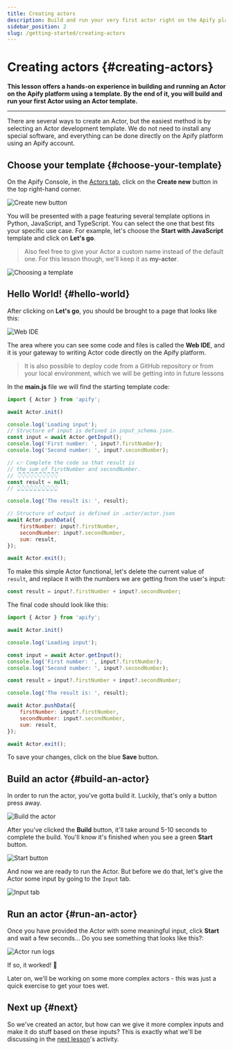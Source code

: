 ```yaml
---
title: Creating actors
description: Build and run your very first actor right on the Apify platform from a template. This lesson provides a hands-on experience with building and running an actor.
sidebar_position: 2
slug: /getting-started/creating-actors
---
```


# Creating actors {#creating-actors}

**This lesson offers a hands-on experience in building and running an Actor on the Apify platform using a template. By the end of it, you will build and run your first Actor using an Actor template.**

---

There are several ways to create an Actor, but the easiest method is by selecting an Actor development template. We do not need to install any special software, and everything can be done directly on the Apify platform using an Apify account.

## Choose your template {#choose-your-template}

On the Apify Console, in the [Actors tab](https://console.apify.com?asrc=developers_portal), click on the **Create new** button in the top right-hand corner.

![Create new button](./images/create-new-actor.png)

You will be presented with a page featuring several template options in Python, JavaScript, and TypeScript. You can select the one that best fits your specific use case. For example, let's choose the **Start with JavaScript** template and click on **Let's go**.

> Also feel free to give your Actor a custom name instead of the default one. For this lesson though, we'll keep it as **my-actor**.

![Choosing a template](./images/choose-template.png)

## Hello World! {#hello-world}

After clicking on **Let's go**, you should be brought to a page that looks like this:

![Web IDE](./images/multifile-editor.png)

The area where you can see some code and files is called the **Web IDE**, and it is your gateway to writing Actor code directly on the Apify platform.

> It is also possible to deploy code from a GitHub repository or from your local environment, which we will be getting into in future lessons

In the **main.js** file we will find the starting template code:

```js
import { Actor } from 'apify';

await Actor.init()

console.log('Loading input');
// Structure of input is defined in input_schema.json.
const input = await Actor.getInput();
console.log('First number: ', input?.firstNumber);
console.log('Second number: ', input?.secondNumber);

// 👉 Complete the code so that result is
// the sum of firstNumber and secondNumber.
// 👇👇👇👇👇👇👇👇👇👇
const result = null;
// 👆👆👆👆👆👆👆👆👆👆

console.log('The result is: ', result);

// Structure of output is defined in .actor/actor.json
await Actor.pushData({
    firstNumber: input?.firstNumber,
    secondNumber: input?.secondNumber,
    sum: result,
});

await Actor.exit();
```

To make this simple Actor functional, let's delete the current value of `result`, and replace it with the numbers we are getting from the user's input:

```js
const result = input?.firstNumber + input?.secondNumber;
```

The final code should look like this:

```js
import { Actor } from 'apify';

await Actor.init()

console.log('Loading input');

const input = await Actor.getInput();
console.log('First number: ', input?.firstNumber);
console.log('Second number: ', input?.secondNumber);

const result = input?.firstNumber + input?.secondNumber;

console.log('The result is: ', result);

await Actor.pushData({
    firstNumber: input?.firstNumber,
    secondNumber: input?.secondNumber,
    sum: result,
});

await Actor.exit();
```

To save your changes, click on the blue **Save** button.

## Build an actor {#build-an-actor}

In order to run the actor, you've gotta build it. Luckily, that's only a button press away.

![Build the actor](./images/build-actor.png)

After you've clicked the **Build** button, it'll take around 5-10 seconds to complete the build. You'll know it's finished when you see a green **Start** button.

![Start button](./images/start.png)

And now we are ready to run the Actor. But before we do that, let's give the Actor some input by going to the `Input` tab.

![Input tab](./images/actor-input-tab.png)

## Run an actor {#run-an-actor}

Once you have provided the Actor with some meaningful input, click **Start** and wait a few seconds... Do you see something that looks like this?:

![Actor run logs](./images/actor-run.png)

If so, it worked! 🥳

Later on, we'll be working on some more complex actors - this was just a quick exercise to get your toes wet.

## Next up {#next}

So we've created an actor, but how can we give it more complex inputs and make it do stuff based on these inputs? This is exactly what we'll be discussing in the [next lesson](./inputs_outputs.md)'s activity.
